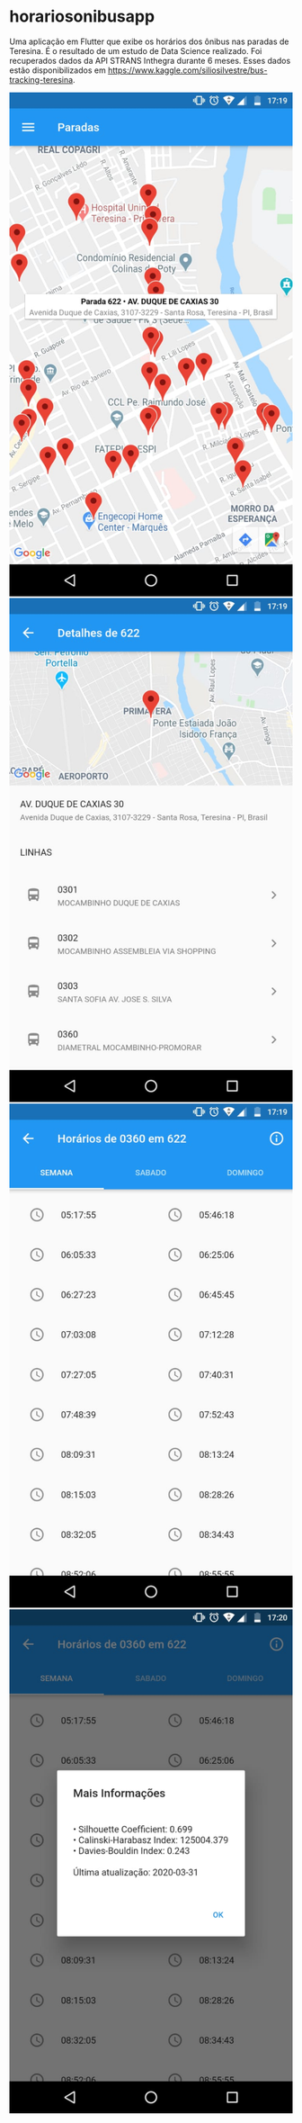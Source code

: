 # horariosonibusapp

Uma aplicação em Flutter que exibe os horários dos ônibus nas paradas de Teresina. É o resultado de um estudo de Data Science realizado. Foi recuperados dados da API STRANS Inthegra durante 6 meses. Esses dados estão disponibilizados em https://www.kaggle.com/siliosilvestre/bus-tracking-teresina.

![Alt text](/screenshots/App1.jpeg?raw=false "Tela principal com as paradas de Teresina")
![Alt text](/screenshots/App2.jpeg?raw=false "Detalhes da parada selecionada")
![Alt text](/screenshots/App3.jpeg?raw=false "Horários que a linha passou na parada")
![Alt text](/screenshots/App4.jpeg?raw=false "Horários que a linha passou na parada")
